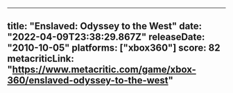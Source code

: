 
---
title: "Enslaved: Odyssey to the West"
date: "2022-04-09T23:38:29.867Z"
releaseDate: "2010-10-05"
platforms: ["xbox360"]
score: 82
metacriticLink: "https://www.metacritic.com/game/xbox-360/enslaved-odyssey-to-the-west"
---
